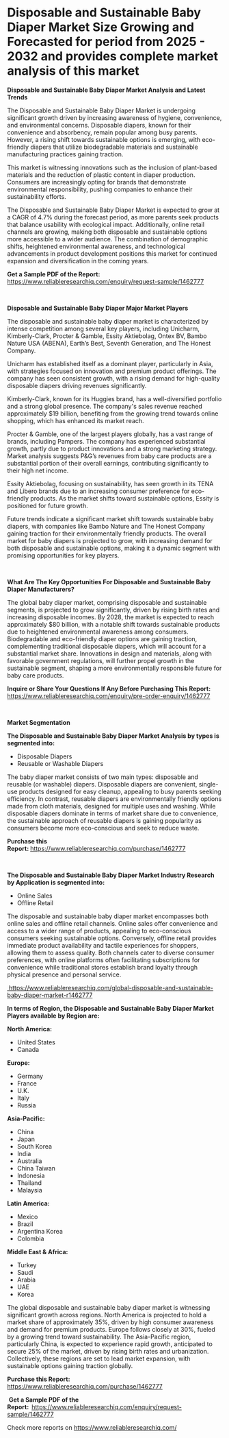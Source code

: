 <p><h1>Disposable and Sustainable Baby Diaper Market Size Growing and Forecasted for period from 2025 - 2032 and provides complete market analysis of this market</h1></p><p><strong>Disposable and Sustainable Baby Diaper Market Analysis and Latest Trends</strong></p>
<p><p>The Disposable and Sustainable Baby Diaper Market is undergoing significant growth driven by increasing awareness of hygiene, convenience, and environmental concerns. Disposable diapers, known for their convenience and absorbency, remain popular among busy parents. However, a rising shift towards sustainable options is emerging, with eco-friendly diapers that utilize biodegradable materials and sustainable manufacturing practices gaining traction. </p><p>This market is witnessing innovations such as the inclusion of plant-based materials and the reduction of plastic content in diaper production. Consumers are increasingly opting for brands that demonstrate environmental responsibility, pushing companies to enhance their sustainability efforts. </p><p>The Disposable and Sustainable Baby Diaper Market is expected to grow at a CAGR of 4.7% during the forecast period, as more parents seek products that balance usability with ecological impact. Additionally, online retail channels are growing, making both disposable and sustainable options more accessible to a wider audience. The combination of demographic shifts, heightened environmental awareness, and technological advancements in product development positions this market for continued expansion and diversification in the coming years.</p></p>
<p><strong>Get a Sample PDF of the Report:&nbsp;</strong> <a href="https://www.reliableresearchiq.com/enquiry/request-sample/1462777?utm_campaign=2226&utm_medium=2&utm_source=Github&utm_content=ia&utm_term=09022025&utm_id=disposable-and-sustainable-baby-diaper">https://www.reliableresearchiq.com/enquiry/request-sample/1462777</a></p>
<p>&nbsp;</p>
<p><strong>Disposable and Sustainable Baby Diaper Major Market Players</strong></p>
<p><p>The disposable and sustainable baby diaper market is characterized by intense competition among several key players, including Unicharm, Kimberly-Clark, Procter & Gamble, Essity Aktiebolag, Ontex BV, Bambo Nature USA (ABENA), Earth’s Best, Seventh Generation, and The Honest Company. </p><p>Unicharm has established itself as a dominant player, particularly in Asia, with strategies focused on innovation and premium product offerings. The company has seen consistent growth, with a rising demand for high-quality disposable diapers driving revenues significantly.</p><p>Kimberly-Clark, known for its Huggies brand, has a well-diversified portfolio and a strong global presence. The company's sales revenue reached approximately $19 billion, benefiting from the growing trend towards online shopping, which has enhanced its market reach.</p><p>Procter & Gamble, one of the largest players globally, has a vast range of brands, including Pampers. The company has experienced substantial growth, partly due to product innovations and a strong marketing strategy. Market analysis suggests P&G’s revenues from baby care products are a substantial portion of their overall earnings, contributing significantly to their high net income.</p><p>Essity Aktiebolag, focusing on sustainability, has seen growth in its TENA and Libero brands due to an increasing consumer preference for eco-friendly products. As the market shifts toward sustainable options, Essity is positioned for future growth.</p><p>Future trends indicate a significant market shift towards sustainable baby diapers, with companies like Bambo Nature and The Honest Company gaining traction for their environmentally friendly products. The overall market for baby diapers is projected to grow, with increasing demand for both disposable and sustainable options, making it a dynamic segment with promising opportunities for key players.</p></p>
<p>&nbsp;</p>
<p><strong>What Are The Key Opportunities For Disposable and Sustainable Baby Diaper Manufacturers?</strong></p>
<p><p>The global baby diaper market, comprising disposable and sustainable segments, is projected to grow significantly, driven by rising birth rates and increasing disposable incomes. By 2028, the market is expected to reach approximately $80 billion, with a notable shift towards sustainable products due to heightened environmental awareness among consumers. Biodegradable and eco-friendly diaper options are gaining traction, complementing traditional disposable diapers, which will account for a substantial market share. Innovations in design and materials, along with favorable government regulations, will further propel growth in the sustainable segment, shaping a more environmentally responsible future for baby care products.</p></p>
<p><strong>Inquire or Share Your Questions If Any Before Purchasing This Report:</strong> <a href="https://www.reliableresearchiq.com/enquiry/pre-order-enquiry/1462777?utm_campaign=2226&utm_medium=2&utm_source=Github&utm_content=ia&utm_term=09022025&utm_id=disposable-and-sustainable-baby-diaper">https://www.reliableresearchiq.com/enquiry/pre-order-enquiry/1462777</a></p>
<p>&nbsp;</p>
<p><strong>Market Segmentation</strong></p>
<p><strong>The Disposable and Sustainable Baby Diaper Market Analysis by types is segmented into:</strong></p>
<p><ul><li>Disposable Diapers</li><li>Reusable or Washable Diapers</li></ul></p>
<p><p>The baby diaper market consists of two main types: disposable and reusable (or washable) diapers. Disposable diapers are convenient, single-use products designed for easy cleanup, appealing to busy parents seeking efficiency. In contrast, reusable diapers are environmentally friendly options made from cloth materials, designed for multiple uses and washing. While disposable diapers dominate in terms of market share due to convenience, the sustainable approach of reusable diapers is gaining popularity as consumers become more eco-conscious and seek to reduce waste.</p></p>
<p><strong>Purchase this Report:&nbsp;</strong><a href="https://www.reliableresearchiq.com/purchase/1462777?utm_campaign=2226&utm_medium=2&utm_source=Github&utm_content=ia&utm_term=09022025&utm_id=disposable-and-sustainable-baby-diaper">https://www.reliableresearchiq.com/purchase/1462777</a></p>
<p>&nbsp;</p>
<p><strong>The Disposable and Sustainable Baby Diaper Market Industry Research by Application is segmented into:</strong></p>
<p><ul><li>Online Sales</li><li>Offline Retail</li></ul></p>
<p><p>The disposable and sustainable baby diaper market encompasses both online sales and offline retail channels. Online sales offer convenience and access to a wider range of products, appealing to eco-conscious consumers seeking sustainable options. Conversely, offline retail provides immediate product availability and tactile experiences for shoppers, allowing them to assess quality. Both channels cater to diverse consumer preferences, with online platforms often facilitating subscriptions for convenience while traditional stores establish brand loyalty through physical presence and personal service.</p></p>
<p><a href="https://www.reliableresearchiq.com/global-disposable-and-sustainable-baby-diaper-market-r1462777?utm_campaign=2226&utm_medium=2&utm_source=Github&utm_content=ia&utm_term=09022025&utm_id=disposable-and-sustainable-baby-diaper">&nbsp;https://www.reliableresearchiq.com/global-disposable-and-sustainable-baby-diaper-market-r1462777</a></p>
<p><strong>In terms of Region, the Disposable and Sustainable Baby Diaper Market Players available by Region are:</strong></p>
<p>
    <p> <strong> North America: </strong>
        <ul>
            <li>United States</li>
            <li>Canada</li>
        </ul>
        </p> 
    <p> <strong> Europe: </strong>
        <ul>
            <li>Germany</li>
            <li>France</li>
            <li>U.K.</li>
            <li>Italy</li>
            <li>Russia</li>
        </ul>
        </p> 
    <p> <strong> Asia-Pacific: </strong>
        <ul>
            <li>China</li>
            <li>Japan</li>
            <li>South Korea</li>
            <li>India</li>
            <li>Australia</li>
            <li>China Taiwan</li>
            <li>Indonesia</li>
            <li>Thailand</li>
            <li>Malaysia</li>
        </ul>
        </p> 
    <p> <strong> Latin America: </strong>
        <ul>
            <li>Mexico</li>
            <li>Brazil</li>
            <li>Argentina Korea</li>
            <li>Colombia</li>
        </ul>
        </p> 
    <p> <strong> Middle East & Africa: </strong>
        <ul>
            <li>Turkey</li>
            <li>Saudi</li>
            <li>Arabia</li>
            <li>UAE</li>
            <li>Korea</li>
        </ul>
    </p>
    </p>
<p><p>The global disposable and sustainable baby diaper market is witnessing significant growth across regions. North America is projected to hold a market share of approximately 35%, driven by high consumer awareness and demand for premium products. Europe follows closely at 30%, fueled by a growing trend toward sustainability. The Asia-Pacific region, particularly China, is expected to experience rapid growth, anticipated to secure 25% of the market, driven by rising birth rates and urbanization. Collectively, these regions are set to lead market expansion, with sustainable options gaining traction globally.</p></p>
<p><strong>Purchase this Report: </strong><a href="https://www.reliableresearchiq.com/purchase/1462777?utm_campaign=2226&utm_medium=2&utm_source=Github&utm_content=ia&utm_term=09022025&utm_id=disposable-and-sustainable-baby-diaper">https://www.reliableresearchiq.com/purchase/1462777</a></p>
<p>&nbsp;<strong>Get a Sample PDF of the Report:&nbsp;&nbsp;</strong><a href="https://www.reliableresearchiq.com/enquiry/request-sample/1462777?utm_campaign=2226&utm_medium=2&utm_source=Github&utm_content=ia&utm_term=09022025&utm_id=disposable-and-sustainable-baby-diaper">https://www.reliableresearchiq.com/enquiry/request-sample/1462777</a></p>
<p><strong></strong></p>
<p>Check more reports on <a href="https://www.reliableresearchiq.com/?utm_campaign=2226&utm_medium=2&utm_source=Github&utm_content=ia&utm_term=09022025&utm_id=disposable-and-sustainable-baby-diaper">https://www.reliableresearchiq.com/</a></p>